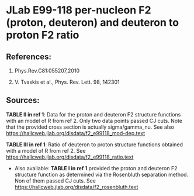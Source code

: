 # JLab E99-118 per-nucleon F2 (proton,  deuteron) and deuteron to proton F2 ratio

## References: 

1. Phys.Rev.C81:055207,2010

2. V. Tvaskis et al., Phys. Rev. Lett. 98, 142301



## Sources:



__TABLE II in ref 1__: Data for the proton and deuteron F2 structure functions with an model of R from ref 2. Only two data points passed CJ cuts. Note that the provided cross section is actually sigma/gamma_nu. See also https://hallcweb.jlab.org/disdata/f2_e99118_mod-dep.text


__TABLE III in ref 1__: Ratio of deuteron to proton structure functions obtained with a model of R from ref 2. See https://hallcweb.jlab.org/disdata/f2_e99118_ratio.text

* Also available: __TABLE I in ref 1__ provided the proton and deuteron F2 structure function as determined via the Rosenbluth separation method. Non of them passed CJ cuts. See https://hallcweb.jlab.org/disdata/f2_rosenbluth.text



